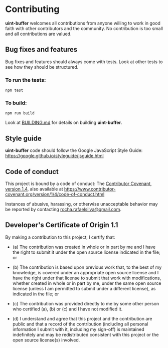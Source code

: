 # Contributing

**uint-buffer** welcomes all contributions from anyone willing to work in good faith with other contributors and the community. No contribution is too small and all contributions are valued.

## Bug fixes and features
Bug fixes and features should always come with tests. Look at other tests to see how they should be structured.

### To run the tests:
```
npm test
```

### To build:
```
npm run build
```
Look at [BUILDING.md](https://github.com/rochars/uint-buffer/blob/master/BUILDING.md) for details on building **uint-buffer**.

## Style guide
**uint-buffer** code should follow the Google JavaScript Style Guide:  
https://google.github.io/styleguide/jsguide.html

## Code of conduct
This project is bound by a code of conduct: The [Contributor Covenant, version 1.4](https://github.com/rochars/uint-buffer/blob/master/CODE_OF_CONDUCT.md), also available at https://www.contributor-covenant.org/version/1/4/code-of-conduct.html

Instances of abusive, harassing, or otherwise unacceptable behavior may be reported by contacting rocha.rafaelsilva@gmail.com.

## Developer's Certificate of Origin 1.1
By making a contribution to this project, I certify that:

* (a) The contribution was created in whole or in part by me and I
  have the right to submit it under the open source license
  indicated in the file; or

* (b) The contribution is based upon previous work that, to the best
  of my knowledge, is covered under an appropriate open source
  license and I have the right under that license to submit that
  work with modifications, whether created in whole or in part
  by me, under the same open source license (unless I am
  permitted to submit under a different license), as indicated
  in the file; or

* (c) The contribution was provided directly to me by some other
  person who certified (a), (b) or (c) and I have not modified
  it.

* (d) I understand and agree that this project and the contribution
  are public and that a record of the contribution (including all
  personal information I submit with it, including my sign-off) is
  maintained indefinitely and may be redistributed consistent with
  this project or the open source license(s) involved.
